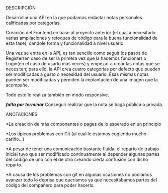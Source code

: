 DESCRIPCIÓN

Desarrollar una API en la que podamos redactar notas personales calificadas por categorías.

Creación del Frontend  en base al proyecto anterior (el cual a necesitado varias ampliaciones y retoques de código para la buena funcionalidad de esta fase), dándole forma y funcionalidad a nivel usuario.

Una vez se entra en la API, es tan sencillo como seguir los pasos de Register(en caso de ser la primera vez que la hacemos funcionar) o Login(en el caso de usarlo más veces) y empezar a crear las notas que se necesiten; para ello, la API crea cuatro categorías por defecto que pueden ser modificadas a gusto o necesidad del usuario. Esas mismas notas pueden ser modificadas  y permiten la implantación de una imagen que la acompañe.

Todo esto lo realiza también en modo responsive.

 

***falta por terminar*** 
Conseguir realizar que la nota se haga pública o privada.

 

ANOTACIONES

*La creación de más componentes o pages de lo esperado en un principio

*Los típicos problemas con Git (al cual le estamos cogiendo mucho cariño…)

*A pesar de tener una comunicación bastante fluida, el reparto de trabajo inicial tuvo que ser modificado continuamente al depender algunas partes del código de uno con el de otro creando cierta confusión con dicho reparto.

*A causa de los problemas con git en algunas ocasiones no podíamos avanzar todo lo deprisa que queríamos ya que necesitábamos partes del código del compañero para poder hacerlo.

 

